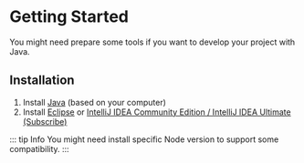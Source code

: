 # Getting Started

You might need prepare some tools if you want to develop your project with Java.

## Installation

1. Install [Java](https://www.oracle.com/java/technologies/downloads/#jdk20-mac) (based on your computer)
2. Install [Eclipse](https://www.eclipse.org/downloads/packages/installer) or [IntelliJ IDEA Community Edition / IntelliJ IDEA Ultimate (Subscribe)](https://www.jetbrains.com/idea/download/?section=mac)

::: tip Info
You might need install specific Node version to support some compatibility.
:::
